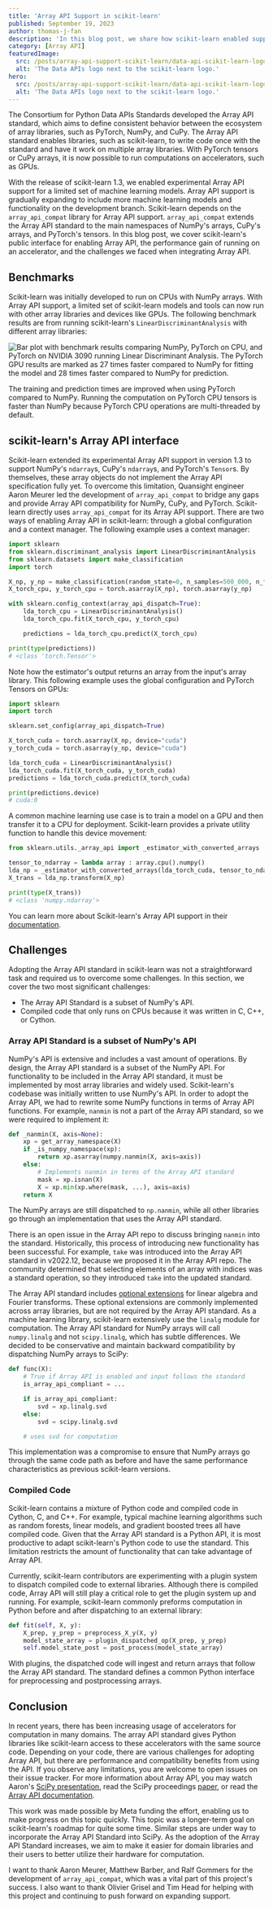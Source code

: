 ```yaml
---
title: 'Array API Support in scikit-learn'
published: September 19, 2023
author: thomas-j-fan
description: 'In this blog post, we share how scikit-learn enabled support for the Array API Standard.'
category: [Array API]
featuredImage:
  src: /posts/array-api-support-scikit-learn/data-api-scikit-learn-logos.png
  alt: 'The Data APIs logo next to the scikit-learn logo.'
hero:
  src: /posts/array-api-support-scikit-learn/data-api-scikit-learn-logos-hero.png
  alt: 'The Data APIs logo next to the scikit-learn logo.'
---
```


The Consortium for Python Data APIs Standards developed the Array API standard, which aims to define consistent behavior between the ecosystem of array libraries, such as PyTorch, NumPy, and CuPy. The Array API standard enables libraries, such as scikit-learn, to write code once with the standard and have it work on multiple array libraries. With PyTorch tensors or CuPy arrays, it is now possible to run computations on accelerators, such as GPUs.

With the release of scikit-learn 1.3, we enabled experimental Array API support for a limited set of machine learning models. Array API support is gradually expanding to include more machine learning models and functionality on the development branch. Scikit-learn depends on the `array_api_compat` library for Array API support. `array_api_compat` extends the Array API standard to the main namespaces of NumPy's arrays, CuPy's arrays, and PyTorch's tensors. In this blog post, we cover scikit-learn's public interface for enabling Array API, the performance gain of running on an accelerator, and the challenges we faced when integrating Array API.

## Benchmarks

Scikit-learn was initially developed to run on CPUs with NumPy arrays. With Array API support, a limited set of scikit-learn models and tools can now run with other array libraries and devices like GPUs. The following benchmark results are from running scikit-learn's `LinearDiscriminantAnalysis` with different array libraries:

![Bar plot with benchmark results comparing NumPy, PyTorch on CPU, and PyTorch on NVIDIA 3090 running Linear Discriminant Analysis. The PyTorch GPU results are marked as 27 times faster compared to NumPy for fitting the model and 28 times faster compared to NumPy for prediction.](/posts/array-api-support-scikit-learn/benchmark_results.png)

The training and prediction times are improved when using PyTorch compared to NumPy. Running the computation on PyTorch CPU tensors is faster than NumPy because PyTorch CPU operations are multi-threaded by default.

## scikit-learn's Array API interface

Scikit-learn extended its experimental Array API support in version 1.3 to support NumPy's `ndarray`s, CuPy's `ndarray`s, and PyTorch's `Tensor`s. By themselves, these array objects do not implement the Array API specification fully yet. To overcome this limitation, Quansight engineer Aaron Meurer led the development of `array_api_compat` to bridge any gaps and provide Array API compatibility for NumPy, CuPy, and PyTorch. Scikit-learn directly uses `array_api_compat` for its Array API support. There are two ways of enabling Array API in scikit-learn: through a global configuration and a context manager. The following example uses a context manager:

```python
import sklearn
from sklearn.discriminant_analysis import LinearDiscriminantAnalysis
from sklearn.datasets import make_classification
import torch

X_np, y_np = make_classification(random_state=0, n_samples=500_000, n_features=300)
X_torch_cpu, y_torch_cpu = torch.asarray(X_np), torch.asarray(y_np)

with sklearn.config_context(array_api_dispatch=True):
    lda_torch_cpu = LinearDiscriminantAnalysis()
    lda_torch_cpu.fit(X_torch_cpu, y_torch_cpu)

    predictions = lda_torch_cpu.predict(X_torch_cpu)

print(type(predictions))
# <class 'torch.Tensor'>
```

Note how the estimator's output returns an array from the input's array library. This following example uses the global configuration and PyTorch Tensors on GPUs:

```python
import sklearn
import torch

sklearn.set_config(array_api_dispatch=True)

X_torch_cuda = torch.asarray(X_np, device="cuda")
y_torch_cuda = torch.asarray(y_np, device="cuda")

lda_torch_cuda = LinearDiscriminantAnalysis()
lda_torch_cuda.fit(X_torch_cuda, y_torch_cuda)
predictions = lda_torch_cuda.predict(X_torch_cuda)

print(predictions.device)
# cuda:0
```

A common machine learning use case is to train a model on a GPU and then transfer it to a CPU for deployment. Scikit-learn provides a private utility function to handle this device movement:

```python
from sklearn.utils._array_api import _estimator_with_converted_arrays

tensor_to_ndarray = lambda array : array.cpu().numpy()
lda_np = _estimator_with_converted_arrays(lda_torch_cuda, tensor_to_ndarray)
X_trans = lda_np.transform(X_np)

print(type(X_trans))
# <class 'numpy.ndarray'>
```

You can learn more about Scikit-learn's Array API support in their [documentation](https://scikit-learn.org/dev/modules/array_api.html).

## Challenges

Adopting the Array API standard in scikit-learn was not a straightforward task and required us to overcome some challenges. In this section, we cover the two most significant challenges:

- The Array API Standard is a subset of NumPy's API.
- Compiled code that only runs on CPUs because it was written in C, C++, or Cython.

### Array API Standard is a subset of NumPy's API

NumPy's API is extensive and includes a vast amount of operations. By design, the Array API standard is a subset of the NumPy API. For functionality to be included in the Array API standard, it must be implemented by most array libraries and widely used. Scikit-learn's codebase was initially written to use NumPy's API. In order to adopt the Array API, we had to rewrite some NumPy functions in terms of Array API functions. For example, `nanmin` is not a part of the Array API standard, so we were required to implement it:

```python
def _nanmin(X, axis=None):
    xp = get_array_namespace(X)
    if _is_numpy_namespace(xp):
        return xp.asarray(numpy.nanmin(X, axis=axis))
    else:
        # Implements nanmin in terms of the Array API standard
        mask = xp.isnan(X)
        X = xp.min(xp.where(mask, ...), axis=axis)
    return X
```

The NumPy arrays are still dispatched to `np.nanmin`, while all other libraries go through an implementation that uses the Array API standard.

There is an open issue in the Array API repo to discuss bringing `nanmin` into the standard. Historically, this process of introducing new functionality has been successful. For example, `take` was introduced into the Array API standard in v2022.12, because we proposed it in the Array API repo. The community determined that selecting elements of an array with indices was a standard operation, so they introduced `take` into the updated standard.

The Array API standard includes [optional extensions](https://data-apis.org/array-api/latest/extensions/index.html) for linear algebra and Fourier transforms. These optional extensions are commonly implemented across array libraries, but are not required by the Array API standard. As a machine learning library, scikit-learn extensively use the `linalg` module for computation. The Array API standard for NumPy arrays will call `numpy.linalg` and not `scipy.linalg`, which has subtle differences. We decided to be conservative and maintain backward compatibility by dispatching NumPy arrays to SciPy:

```python
def func(X):
    # True if Array API is enabled and input follows the standard
    is_array_api_compliant = ...

    if is_array_api_compliant:
        svd = xp.linalg.svd
    else:
        svd = scipy.linalg.svd

	# uses svd for computation
```

This implementation was a compromise to ensure that NumPy arrays go through the same code path as before and have the same performance characteristics as previous scikit-learn versions.

### Compiled Code

Scikit-learn contains a mixture of Python code and compiled code in Cython, C, and C++. For example, typical machine learning algorithms such as random forests, linear models, and gradient boosted trees all have compiled code. Given that the Array API standard is a Python API, it is most productive to adapt scikit-learn's Python code to use the standard. This limitation restricts the amount of functionality that can take advantage of Array API.

Currently, scikit-learn contributors are experimenting with a plugin system to dispatch compiled code to external libraries. Although there is compiled code, Array API will still play a critical role to get the plugin system up and running. For example, scikit-learn commonly preforms computation in Python before and after dispatching to an external library:

```python
def fit(self, X, y):
    X_prep, y_prep = preprocess_X_y(X, y)
    model_state_array = plugin_dispatched_op(X_prep, y_prep)
    self.model_state_post = post_process(model_state_array)
```

With plugins, the dispatched code will ingest and return arrays that follow the Array API standard. The standard defines a common Python interface for preprocessing and postprocessing arrays.

## Conclusion

In recent years, there has been increasing usage of accelerators for computation in many domains. The array API standard gives Python libraries like scikit-learn access to these accelerators with the same source code. Depending on your code, there are various challenges for adopting Array API, but there are performance and compatibility benefits from using the API. If you observe any limitations, you are welcome to open issues on their issue tracker. For more information about Array API, you may watch Aaron's [SciPy presentation](https://www.youtube.com/watch?v=16rB-fosAWw), read the SciPy proceedings [paper](https://conference.scipy.org/proceedings/scipy2023/aaron_meurer.html), or read the [Array API documentation](https://data-apis.org/array-api/latest/).

This work was made possible by Meta funding the effort, enabling us to make progress on this topic quickly. This topic was a longer-term goal on scikit-learn's roadmap for quite some time. Similar steps are under way to incorporate the Array API Standard into SciPy. As the adoption of the Array API Standard increases, we aim to make it easier for domain libraries and their users to better utilize their hardware for computation.

I want to thank Aaron Meurer, Matthew Barber, and Ralf Gommers for the development of `array_api_compat`, which was a vital part of this project's success. I also want to thank Olivier Grisel and Tim Head for helping with this project and continuing to push forward on expanding support.
